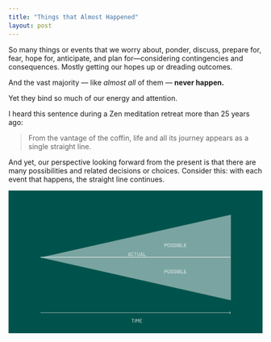 ```yaml
---
title: "Things that Almost Happened"
layout: post
---
```

So many things or events that we worry about, ponder, discuss, prepare for, fear, hope for, anticipate, and plan for—considering contingencies and consequences. Mostly getting our hopes up or dreading outcomes.

And the vast majority — like *almost all* of them — **never happen.**

Yet they bind so much of our energy and attention.

I heard this sentence during a Zen meditation retreat more than 25 years ago:

> From the vantage of the coffin, life and all its journey appears as a single straight line.

And yet, our perspective looking forward from the present is that there are many possibilities and related decisions or choices. Consider this: with each event that happens, the straight line continues.

![life is a straight line](/assets/images/possibilities.png)